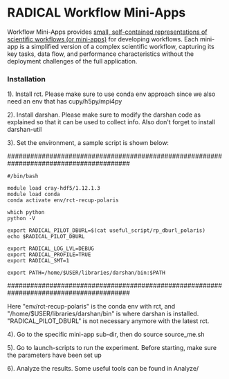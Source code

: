 # RADICAL Workflow Mini-Apps
Workflow Mini-Apps provides [small, self-contained representations of scientific workflows (or mini-apps)](https://arxiv.org/abs/2403.18073) for developing workflows.
Each mini-app is a simplified version of a complex scientific workflow, capturing its key tasks, data flow, and performance characteristics without the deployment challenges of the full application.


### Installation
1). Install rct. Please make sure to use conda env approach since we also need an env that has cupy/h5py/mpi4py

2). Install darshan. Please make sure to modify the darshan code as explained so that it can be used to collect info. Also don't forget to install darshan-util

3). Set the environment, a sample script is shown below:

########################################################################################
```
#/bin/bash

module load cray-hdf5/1.12.1.3
module load conda
conda activate env/rct-recup-polaris

which python
python -V

export RADICAL_PILOT_DBURL=$(cat useful_script/rp_dburl_polaris)
echo $RADICAL_PILOT_DBURL

export RADICAL_LOG_LVL=DEBUG
export RADICAL_PROFILE=TRUE
export RADICAL_SMT=1

export PATH=/home/$USER/libraries/darshan/bin:$PATH
```
########################################################################################

Here "env/rct-recup-polaris" is the conda env with rct, and "/home/$USER/libraries/darshan/bin" is where darshan is installed. "RADICAL_PILOT_DBURL" is not necessary anymore with the latest rct.

4). Go to the specific mini-app sub-dir, then do source source_me.sh 

5). Go to launch-scripts to run the experiment. Before starting, make sure the parameters have been set up

6). Analyze the results. Some useful tools can be found in Analyze/
